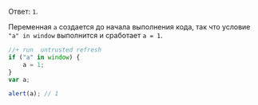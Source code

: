 Ответ: `1`.

Переменная `a` создается до начала выполнения кода, так что условие `"a" in window` выполнится и сработает `a = 1`.

```js
//+ run  untrusted refresh
if ("a" in window) {
    a = 1;
}
var a;

alert(a); // 1
```

